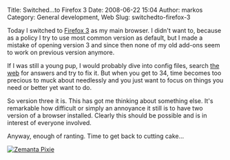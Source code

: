 Title: Switched...to Firefox 3
Date: 2008-06-22 15:04
Author: markos
Category: General development, Web
Slug: switchedto-firefox-3

Today I switched to [Firefox
3](http://www.firefox.com/ "Mozilla Firefox") as my main browser. I
didn't want to, because as a policy I try to use most common version as
default, but I made a mistake of opening version 3 and since then none
of my old add-ons seem to work on previous version anymore.

If I was still a young pup, I would probably dive into config files,
search [the
web](http://en.wikipedia.org/wiki/World_Wide_Web "World Wide Web") for
answers and try to fix it. But when you get to 34, time becomes too
precious to muck about needlessly and you just want to focus on things
you need or better yet want to do.

So version three it is. This has got me thinking about something else.
It's remarkable how difficult or simply an annoyance it still is to have
two version of a browser installed. Clearly this should be possible and
is in interest of everyone involved.

Anyway, enough of ranting. Time to get back to cutting cake...

<div class="zemanta-pixie" style="margin-top: 10px; height: 15px;">

[![Zemanta
Pixie](http://img.zemanta.com/reblog_a.png?x-id=79c05cbe-847f-4fa0-8dc3-878f8e79208f)](http://reblog.zemanta.com/zemified/79c05cbe-847f-4fa0-8dc3-878f8e79208f/ "Zemified by Zemanta")

</div>
